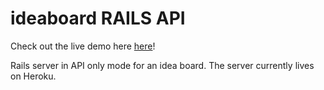 # ideaboard RAILS API

Check out the live demo here [here](https://hextobin.github.io/ideaboardclient/)!


Rails server in API only mode for an idea board. The server currently lives on Heroku. 
